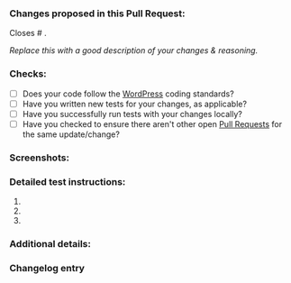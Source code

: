 ### Changes proposed in this Pull Request:

<!-- You can erase any parts of this template not applicable to your Pull Request. -->

Closes # .

_Replace this with a good description of your changes & reasoning._

### Checks:
<!-- Mark completed items with an [x] -->
* [ ] Does your code follow the [WordPress](https://make.wordpress.org/core/handbook/best-practices/coding-standards/) coding standards?
* [ ] Have you written new tests for your changes, as applicable?
* [ ] Have you successfully run tests with your changes locally?
* [ ] Have you checked to ensure there aren't other open [Pull Requests](../../pulls) for the same update/change?

### Screenshots:

<!--- Optional --->


### Detailed test instructions:
<!-- Add detailed instructions for how to test that this PR fixes the issue and confirm that it doesn't break any other features :) -->

1. 
2. 
3. 


### Additional details:

<!--
Optional.
Enter a summary of all changes in this Pull Request, which will be added to the changelog if accepted.
Each line should start with change type prefix`(Fix|Add|…) - `, for example:
> Break - A change breaking previous API or functionality.
> Add - A new feature, function or functionality was added.
> Update - Big changes to something that wasn't broken.
> Fix - Took care of something that wasn't working.
> Tweak - Small change, that isn't actually very important.
> Dev - Developer-facing only change.
> Doc - Updated customer or developer facing documentation

If you remove the "Changelog entry" header, the Pull Request title will be used as the changelog entry.

Add the `changelog: none` label if no changelog entry is needed.
-->
### Changelog entry

>
